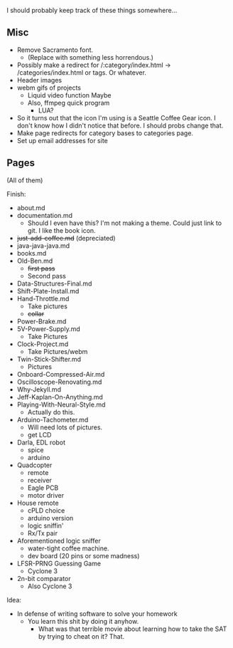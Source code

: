 I should probably keep track of these things somewhere...

## Misc
- Remove Sacramento font.
  - (Replace with something less horrendous.)
- Possibly make a redirect for /:category/index.html -> /categories/index.html or tags. Or whatever.
- Header images
- webm gifs of projects
  - Liquid video function Maybe
  - Also, ffmpeg quick program
    - LUA?
- So it turns out that the icon I'm using is a Seattle Coffee Gear icon. I don't know how I didn't notice that before. I should probs change that.
- Make page redirects for category bases to categories page.
- Set up email addresses for site

## Pages
(All of them)

Finish:  
- about.md
- documentation.md
  - Should I even have this? I'm not making a theme. Could just link to git. I like the book icon.
- ~~just-add-coffee.md~~ (depreciated)
- java-java-java.md
- books.md
- Old-Ben.md
  - ~~first pass~~
  - Second pass
- Data-Structures-Final.md
- Shift-Plate-Install.md
- Hand-Throttle.md
  - Take pictures
  - ~~collar~~
- Power-Brake.md
- 5V-Power-Supply.md
  - Take Pictures
- Clock-Project.md
  - Take Pictures/webm
- Twin-Stick-Shifter.md
  - Pictures
- Onboard-Compressed-Air.md
- Oscilloscope-Renovating.md
- Why-Jekyll.md
- Jeff-Kaplan-On-Anything.md
- Playing-With-Neural-Style.md
  - Actually do this.
- Arduino-Tachometer.md
  - Will need lots of pictures.
  - get LCD
- Darla, EDL robot
  - spice
  - arduino
- Quadcopter
  - remote
  - receiver
  - Eagle PCB
  - motor driver
- House remote
  - cPLD choice
  - arduino version
  - logic sniffin'
  - Rx/Tx pair
- Aforementioned logic sniffer
  - water-tight coffee machine.
  - dev board (20 pins or some madness)
- LFSR-PRNG Guessing Game
  - Cyclone 3
- 2n-bit comparator
  - Also Cyclone 3

Idea:
- In defense of writing software to solve your homework
  - You learn this shit by doing it anyhow.
    - What was that terrible movie about learning how to take the SAT by trying to cheat on it? That.
